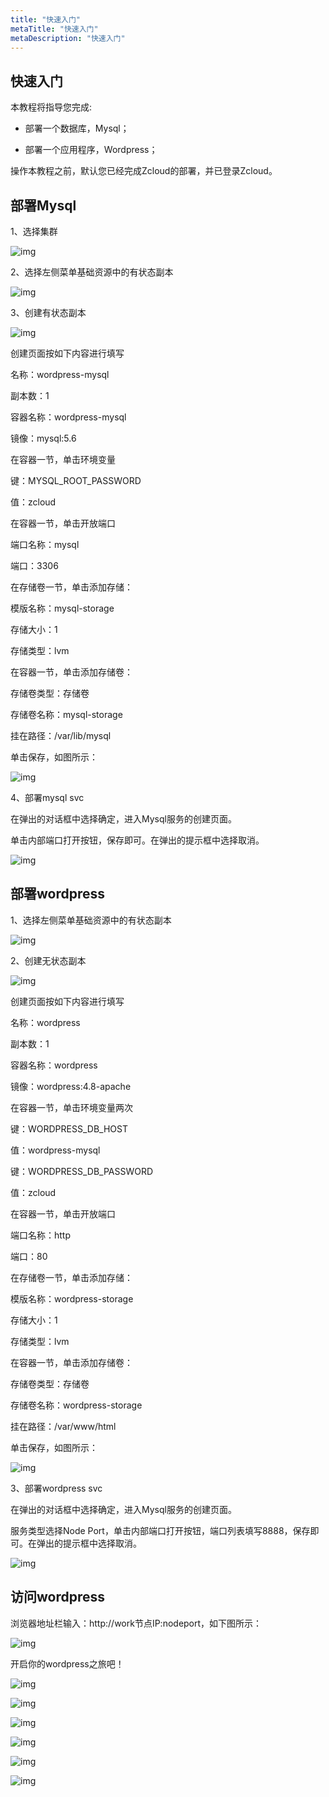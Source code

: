 ```yaml
---
title: "快速入门"
metaTitle: "快速入门"
metaDescription: "快速入门"
---
```

## 快速入门

本教程将指导您完成:

- 部署一个数据库，Mysql；

- 部署一个应用程序，Wordpress；

操作本教程之前，默认您已经完成Zcloud的部署，并已登录Zcloud。

## 部署Mysql

1、选择集群

![img](./cquickstart/entry-cluster.png)

2、选择左侧菜单基础资源中的有状态副本

![img](./cquickstart/entry-statefulset.png)

3、创建有状态副本

![img](./cquickstart/create-statefulset.png)

创建页面按如下内容进行填写

名称：wordpress-mysql

副本数：1

容器名称：wordpress-mysql

镜像：mysql:5.6

在容器一节，单击环境变量

键：MYSQL_ROOT_PASSWORD

值：zcloud

在容器一节，单击开放端口

端口名称：mysql

端口：3306

在存储卷一节，单击添加存储：

模版名称：mysql-storage

存储大小：1

存储类型：lvm

在容器一节，单击添加存储卷：

存储卷类型：存储卷

存储卷名称：mysql-storage

挂在路径：/var/lib/mysql

单击保存，如图所示：

![img](./cquickstart/mysql-save.png)

4、部署mysql svc

在弹出的对话框中选择确定，进入Mysql服务的创建页面。

单击内部端口打开按钮，保存即可。在弹出的提示框中选择取消。

![img](./cquickstart/mysql-svc-save.png)

## 部署wordpress
1、选择左侧菜单基础资源中的有状态副本

![img](./cquickstart/entry-deployment.png)

2、创建无状态副本

![img](./cquickstart/create-deployment.png)

创建页面按如下内容进行填写

名称：wordpress

副本数：1

容器名称：wordpress

镜像：wordpress:4.8-apache

在容器一节，单击环境变量两次

键：WORDPRESS_DB_HOST

值：wordpress-mysql

键：WORDPRESS_DB_PASSWORD

值：zcloud

在容器一节，单击开放端口

端口名称：http

端口：80

在存储卷一节，单击添加存储：

模版名称：wordpress-storage

存储大小：1

存储类型：lvm

在容器一节，单击添加存储卷：

存储卷类型：存储卷

存储卷名称：wordpress-storage

挂在路径：/var/www/html

单击保存，如图所示：

![img](./cquickstart/wordpress-save.png)

3、部署wordpress svc

在弹出的对话框中选择确定，进入Mysql服务的创建页面。

服务类型选择Node Port，单击内部端口打开按钮，端口列表填写8888，保存即可。在弹出的提示框中选择取消。

![img](./cquickstart/wordpress-svc-save.png)

## 访问wordpress

浏览器地址栏输入：http://work节点IP:nodeport，如下图所示：

![img](./cquickstart/wordpress1.png)

开启你的wordpress之旅吧！

![img](./cquickstart/wordpress2.png)

![img](./cquickstart/wordpress3.png)

![img](./cquickstart/wordpress4.png)

![img](./cquickstart/wordpress5.png)

![img](./cquickstart/wordpress6.png)

![img](./cquickstart/wordpress7.png)
